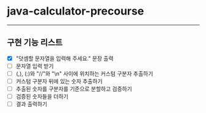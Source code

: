 # java-calculator-precourse
---
**구현 기능 리스트**
---
- [x] "덧셈할 문자열을 입력해 주세요." 문장 출력
- [ ] 문자열 입력 받기
- [ ] (,), (:)와 "//"와 "\n" 사이에 위치하는 커스텀 구분자 추출하기
- [ ] 커스텀 구분자 뒤에 있는 숫자 추출하기
- [ ] 추출된 숫자를 구분자를 기준으로 분할하고 검증하기
- [ ] 검증된 숫자들을 더하기
- [ ] 결과 출력하기